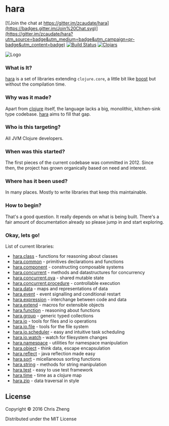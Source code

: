 # hara

[![Join the chat at https://gitter.im/zcaudate/hara](https://badges.gitter.im/Join%20Chat.svg)](https://gitter.im/zcaudate/hara?utm_source=badge&utm_medium=badge&utm_campaign=pr-badge&utm_content=badge)
[![Build Status](https://travis-ci.org/zcaudate/hara.png?branch=master)](https://travis-ci.org/zcaudate/hara)
[![Clojars](https://img.shields.io/clojars/v/im.chit/hara.svg)](https://clojars.org/im.chit/hara)

![Logo](http://docs.caudate.me/hara/img/logo.png)

### What is It?

[hara](http://docs.caudate.me/hara) is a set of libraries extending `clojure.core`, a little bit like [boost](http://www.boost.org) but without the compilation time.

### Why was it made?

Apart from [clojure](http://www.clojure.org) itself, the language lacks a big, monolithic, kitchen-sink type codebase. [hara](http://docs.caudate.me/hara) aims to fill that gap.

### Who is this targeting?

All JVM Clojure developers.

### When was this started?

The first pieces of the current codebase was committed in 2012. Since then, the project has grown organically based on need and interest.

### Where has it been used?

In many places. Mostly to write libraries that keep this maintainable. 

### How to begin?

That's a good question. It really depends on what is being built. There's a fair amount of documentation already so please jump in and start exploring.

### Okay, lets go!

List of current libraries:

- [hara.class](http://docs.caudate.me/hara/hara-class.html) - functions for reasoning about classes
- [hara.common](http://docs.caudate.me/hara/hara-common.html) - primitives declarations and functions
- [hara.component](http://docs.caudate.me/hara/hara-component.html) - constructing composable systems
- [hara.concurrent](http://docs.caudate.me/hara/hara-concurrent.html) - methods and datastructures for concurrency
- [hara.concurrent.ova](http://docs.caudate.me/hara/hara-concurrent-ova.html) - shared mutable state
- [hara.concurrent.procedure](http://docs.caudate.me/hara/hara-concurrent.procedure.html) - controllable execution
- [hara.data](http://docs.caudate.me/hara/hara-data.html) - maps and representations of data
- [hara.event](http://docs.caudate.me/hara/hara-event.html) - event signalling and conditional restart
- [hara.expression](http://docs.caudate.me/hara/hara-expression.html) - interchange between code and data
- [hara.extend](http://docs.caudate.me/hara/hara-extend.html) - macros for extensible objects
- [hara.function](http://docs.caudate.me/hara/hara-function.html) - reasoning about functions
- [hara.group](http://docs.caudate.me/hara/hara-group.html) - generic typed collections
- [hara.io](http://docs.caudate.me/hara/hara-io.html) - tools for files and io operations
- [hara.io.file](http://docs.caudate.me/hara/hara-io-file.html) - tools for the file system
- [hara.io.scheduler](http://docs.caudate.me/hara/hara-io-scheduler.html) - easy and intuitive task scheduling
- [hara.io.watch](http://docs.caudate.me/hara/hara-io-watch.html) - watch for filesystem changes
- [hara.namespace](http://docs.caudate.me/hara/hara-namespace.html) - utilities for namespace manipulation
- [hara.object](http://docs.caudate.me/hara/hara-object.html) - think data, escape encapsulation
- [hara.reflect](http://docs.caudate.me/hara/hara-reflect.html) - java reflection made easy
- [hara.sort](http://docs.caudate.me/hara/hara-sort.html) - micellaneous sorting functions
- [hara.string](http://docs.caudate.me/hara/hara-string.html) - methods for string manipulation
- [hara.test](http://docs.caudate.me/hara/hara-test.html) - easy to use test framework
- [hara.time](http://docs.caudate.me/hara/hara-time.html) - time as a clojure map
- [hara.zip](http://docs.caudate.me/hara/hara-zip.html) - data traversal in style

## License

Copyright © 2016 Chris Zheng

Distributed under the MIT License
